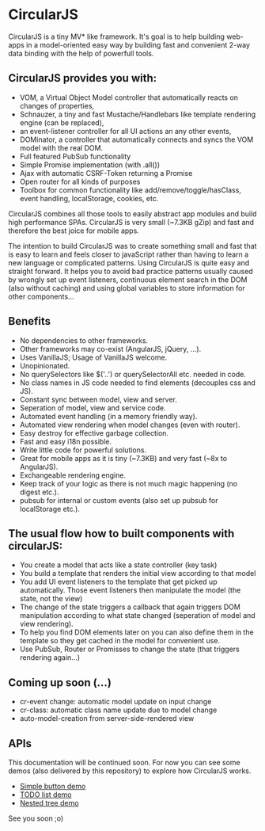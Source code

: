 # CircularJS

CircularJS is a tiny MV* like framework. It's goal is to help building web-apps in a model-oriented easy way by building fast and convenient 2-way data binding with the help of powerfull tools.

## CircularJS provides you with:

* VOM, a Virtual Object Model controller that automatically reacts on changes of properties,
* Schnauzer, a tiny and fast Mustache/Handlebars like template rendering engine (can be replaced),
* an event-listener controller for all UI actions an any other events,
* DOMinator, a controller that automatically connects and syncs the VOM model with the real DOM.
* Full featured PubSub functionality
* Simple Promise implementation (with .all())
* Ajax with automatic CSRF-Token returning a Promise
* Open router for all kinds of purposes
* Toolbox for common functionality like add/remove/toggle/hasClass, event handling, localStorage, cookies, etc.

CircularJS combines all those tools to easily abstract app modules and build high performance SPAs.
CircularJS is very small (~7.3KB gZip) and fast and therefore the best joice for mobile apps.

The intention to build CircularJS was to create something small and fast that is easy to learn and feels closer to javaScript rather than having to learn a new language or complicated patterns. Using CircularJS is quite easy and straight forward. It helps you to avoid bad practice patterns usually caused by wrongly set up event listeners, continuous element search in the DOM (also without caching) and using global variables to store information for other components...

## Benefits

* No dependencies to other frameworks.
* Other frameworks may co-exist (AngularJS, jQuery, ...).
* Uses VanillaJS; Usage of VanillaJS welcome.
* Unopinionated.
* No querySelectors like $('..') or querySelectorAll etc. needed in code.
* No class names in JS code needed to find elements (decouples css and JS).
* Constant sync between model, view and server.
* Seperation of model, view and service code.
* Automated event handling (in a memory friendly way).
* Automated view rendering when model changes (even with router).
* Easy destroy for effective garbage collection.
* Fast and easy i18n possible.
* Write little code for powerful solutions.
* Great for mobile apps as it is tiny (~7.3KB) and very fast (~8x to AngularJS).
* Exchangeable rendering engine.
* Keep track of your logic as there is not much magic happening (no digest etc.).
* pubsub for internal or custom events (also set up pubsub for localStorage etc.).

## The usual flow how to built components with circularJS:

 * You create a model that acts like a state controller (key task)
 * You build a template that renders the initial view according to that model
 * You add UI event listeners to the template that get picked up automatically.
   Those event listeners then manipulate the model (the state, not the view)
 * The change of the state triggers a callback that again triggers DOM manipulation according to what state changed (seperation of model and view rendering).
 * To help you find DOM elements later on you can also define them in the template so they get cached in the model for convenient use.
 * Use PubSub, Router or Promisses to change the state (that triggers rendering again...)

## Coming up soon (...)

* cr-event change: automatic model update on input change
* cr-class: automatic class name update due to model change
* auto-model-creation from server-side-rendered view

## APIs

This documentation will be continued soon. For now you can see some demos (also delivered by this repository) to explore how CircularJS works.

* [Simple button demo](http://dematte.at/circularjs/)
* [TODO list demo](http://dematte.at/circularjs/todo/)
* [Nested tree demo](http://dematte.at/circularjs/tree/)

See you soon ;o)
